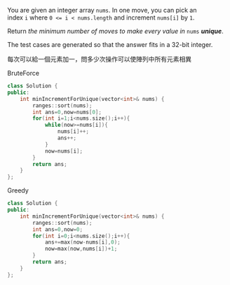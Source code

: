 You are given an integer array `nums`. In one move, you can pick an index `i` where `0 <= i < nums.length` and increment `nums[i]` by `1`.

Return _the minimum number of moves to make every value in_ `nums` _**unique**_.

The test cases are generated so that the answer fits in a 32-bit integer.

每次可以給一個元素加一，問多少次操作可以使陣列中所有元素相異

BruteForce

```cpp
class Solution {
public:
    int minIncrementForUnique(vector<int>& nums) {
        ranges::sort(nums);
        int ans=0,now=nums[0];
        for(int i=1;i<nums.size();i++){
            while(now>=nums[i]){
                nums[i]++;
                ans++;
            }
            now=nums[i];
        }
        return ans;
    }
};

```

Greedy 

```cpp
class Solution {
public:
    int minIncrementForUnique(vector<int>& nums) {
        ranges::sort(nums);
        int ans=0,now=0;
        for(int i=0;i<nums.size();i++){
            ans+=max(now-nums[i],0);
            now=max(now,nums[i])+1;
        }
        return ans;
    }
};

```